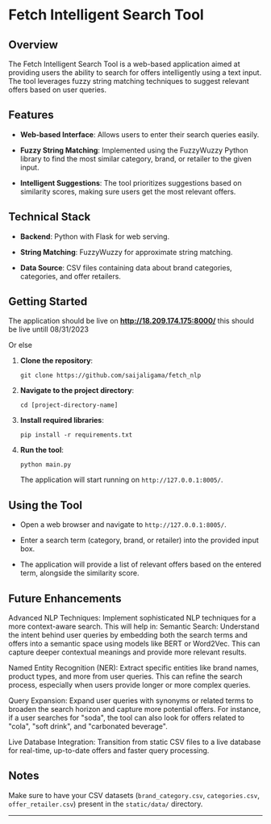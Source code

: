
# Fetch Intelligent Search Tool

## Overview
The Fetch Intelligent Search Tool is a web-based application aimed at providing users the ability to search for offers intelligently using a text input. The tool leverages fuzzy string matching techniques to suggest relevant offers based on user queries.

## Features
- **Web-based Interface**: Allows users to enter their search queries easily.
  
- **Fuzzy String Matching**: Implemented using the FuzzyWuzzy Python library to find the most similar category, brand, or retailer to the given input.

- **Intelligent Suggestions**: The tool prioritizes suggestions based on similarity scores, making sure users get the most relevant offers.

## Technical Stack
- **Backend**: Python with Flask for web serving.
  
- **String Matching**: FuzzyWuzzy for approximate string matching.

- **Data Source**: CSV files containing data about brand categories, categories, and offer retailers.

## Getting Started

The application should be live on  **http://18.209.174.175:8000/**
this should be live untill 08/31/2023 

Or else

1. **Clone the repository**:
   ```
   git clone https://github.com/saijaligama/fetch_nlp
   ```

2. **Navigate to the project directory**:
   ```
   cd [project-directory-name]
   ```

3. **Install required libraries**:
   ```
   pip install -r requirements.txt
   ```

4. **Run the tool**:
   ```
   python main.py
   ```
   The application will start running on `http://127.0.0.1:8005/`.

## Using the Tool
- Open a web browser and navigate to `http://127.0.0.1:8005/`.
  
- Enter a search term (category, brand, or retailer) into the provided input box.
  
- The application will provide a list of relevant offers based on the entered term, alongside the similarity score.

## Future Enhancements
Advanced NLP Techniques: Implement sophisticated NLP techniques for a more context-aware search. This will help in:
Semantic Search: Understand the intent behind user queries by embedding both the search terms and offers into a semantic space using models like BERT or Word2Vec. This can capture deeper contextual meanings and provide more relevant results.

Named Entity Recognition (NER): Extract specific entities like brand names, product types, and more from user queries. This can refine the search process, especially when users provide longer or more complex queries.

Query Expansion: Expand user queries with synonyms or related terms to broaden the search horizon and capture more potential offers. For instance, if a user searches for "soda", the tool can also look for offers related to "cola", "soft drink", and "carbonated beverage".


Live Database Integration: Transition from static CSV files to a live database for real-time, up-to-date offers and faster query processing.
## Notes
Make sure to have your CSV datasets (`brand_category.csv`, `categories.csv`, `offer_retailer.csv`) present in the `static/data/` directory.

---

